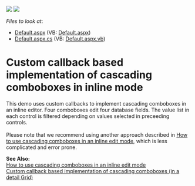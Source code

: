 <!-- default badges list -->
[![](https://img.shields.io/badge/Open_in_DevExpress_Support_Center-FF7200?style=flat-square&logo=DevExpress&logoColor=white)](https://supportcenter.devexpress.com/ticket/details/E1362)
[![](https://img.shields.io/badge/📖_How_to_use_DevExpress_Examples-e9f6fc?style=flat-square)](https://docs.devexpress.com/GeneralInformation/403183)
<!-- default badges end -->
<!-- default file list -->
*Files to look at*:

* [Default.aspx](./CS/MultiCombo/Default.aspx) (VB: [Default.aspx](./VB/MultiCombo/Default.aspx))
* [Default.aspx.cs](./CS/MultiCombo/Default.aspx.cs) (VB: [Default.aspx.vb](./VB/MultiCombo/Default.aspx.vb))
<!-- default file list end -->
# Custom callback based implementation of cascading comboboxes in inline mode


<p>This demo uses custom callbacks to implement cascading comboboxes in an inline editor. Four comboboxes edit four database fields. The value list in each control is filtered depending on values selected in preceeding controls.<br />
 <br />
Please note that we recommend using another approach described in <a href="https://www.devexpress.com/Support/Center/p/E1358">How to use cascading comboboxes in an inline edit mode</a>, which is less complicated and error prone.</p><p><strong>See Also:</strong><br />
<a href="https://www.devexpress.com/Support/Center/p/E1358">How to use cascading comboboxes in an inline edit mode</a><br />
<a href="https://www.devexpress.com/Support/Center/p/E2156">Custom callback based implementation of cascading comboboxes (in a detail Grid)</a></p>

<br/>


